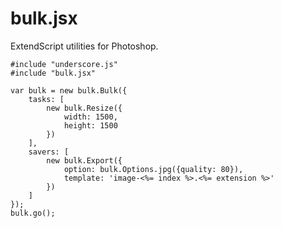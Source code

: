 # bulk.jsx

ExtendScript utilities for Photoshop.

	#include "underscore.js"
	#include "bulk.jsx"
	
	var bulk = new bulk.Bulk({
		tasks: [
			new bulk.Resize({
				width: 1500,
				height: 1500
			})
		],
		savers: [
			new bulk.Export({
				option: bulk.Options.jpg({quality: 80}),
				template: 'image-<%= index %>.<%= extension %>'
			})
		]
	});
	bulk.go();